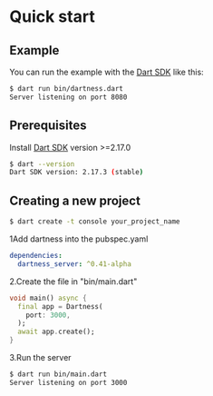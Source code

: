 # Quick start

## Example

You can run the example with the [Dart SDK](https://dart.dev/get-dart)
like this:

```bash
$ dart run bin/dartness.dart
Server listening on port 8080
```

## Prerequisites

Install [Dart SDK](https://dart.dev/get-dart) version >=2.17.0

```bash
$ dart --version            
Dart SDK version: 2.17.3 (stable)
```

## Creating a new project

```bash
$ dart create -t console your_project_name
```

1Add dartness into the pubspec.yaml

```yaml
dependencies:
  dartness_server: ^0.41-alpha
```

2.Create the file in "bin/main.dart"

```dart
void main() async {
  final app = Dartness(
    port: 3000,
  );
  await app.create();
}

```

3.Run the server

```bash
$ dart run bin/main.dart
Server listening on port 3000
```

